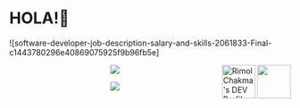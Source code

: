# HOLA!👋



![software-developer-job-description-salary-and-skills-2061833-Final-c1443780296e40869075925f9b96fb5e]

<img src="https://user-images.githubusercontent.com/67545874/105607436-e6aef480-5dc8-11eb-929d-0685e34e4cf3.png" align = "right" height = "60" width = "60">




<a href="https://dev.to/rimolch">
  <p style = border-radius: 90%;>
  <img align="right" src="https://d2fltix0v2e0sb.cloudfront.net/dev-badge.svg" alt="Rimol Chakma's DEV Profile" height="60" width="60">
    </p>
</a>

<!--
**rimolch/rimolch** is a ✨ _special_ ✨ repository because its `README.md` (this file) appears on your GitHub profile.

Here are some ideas to get you started:

- 🔭 I’m currently working on ...
- 🌱 I’m currently learning ...
- 👯 I’m looking to collaborate on ...
- 🤔 I’m looking for help with ...
- 💬 Ask me about ...
- 📫 How to reach me: ...
- 😄 Pronouns: ...
- ⚡ Fun fact: ...
-->

  


  <p align="center">
     <img src="https://github-readme-stats.vercel.app/api/top-langs/?username=rimolch">
   </p>

  <p align="center">
  <img src="https://github-readme-stats.vercel.app/api?username=rimolch&show_icons=true&theme=dracula" />
  </p>













